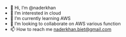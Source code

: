 - 👋 Hi, I’m @naderkhan
- 👀 I’m interested in cloud
- 🌱 I’m currently learning AWS
- 💞️ I’m looking to collaborate on AWS various function
- 📫 How to reach me naderkhan.biet@gmail.com

<!---
naderkhan/naderkhan is a ✨ special ✨ repository because its `README.md` (this file) appears on your GitHub profile.
You can click the Preview link to take a look at your changes.
--->
